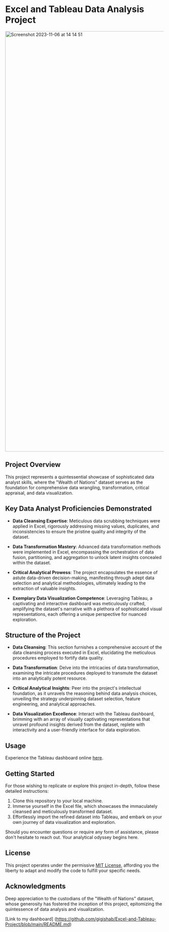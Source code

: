
# Excel and Tableau Data Analysis Project
<img width="1338" alt="Screenshot 2023-11-06 at 14 14 51" src="https://github.com/gigishab/Excel-and-Tableau-Project-/assets/97798293/9cd68b1e-d1c7-400a-9aab-4a43191ffd3c">

## Project Overview
This project represents a quintessential showcase of sophisticated data analyst skills, where the "Wealth of Nations" dataset serves as the foundation for comprehensive data wrangling, transformation, critical appraisal, and data visualization.

## Key Data Analyst Proficiencies Demonstrated
- **Data Cleansing Expertise**: Meticulous data scrubbing techniques were applied in Excel, rigorously addressing missing values, duplicates, and inconsistencies to ensure the pristine quality and integrity of the dataset.

- **Data Transformation Mastery**: Advanced data transformation methods were implemented in Excel, encompassing the orchestration of data fusion, partitioning, and aggregation to unlock latent insights concealed within the dataset.

- **Critical Analytical Prowess**: The project encapsulates the essence of astute data-driven decision-making, manifesting through adept data selection and analytical methodologies, ultimately leading to the extraction of valuable insights.

- **Exemplary Data Visualization Competence**: Leveraging Tableau, a captivating and interactive dashboard was meticulously crafted, amplifying the dataset's narrative with a plethora of sophisticated visual representations, each offering a unique perspective for nuanced exploration.

## Structure of the Project
- **Data Cleansing**: This section furnishes a comprehensive account of the data cleansing process executed in Excel, elucidating the meticulous procedures employed to fortify data quality.

- **Data Transformation**: Delve into the intricacies of data transformation, examining the intricate procedures deployed to transmute the dataset into an analytically potent resource.

- **Critical Analytical Insights**: Peer into the project's intellectual foundation, as it unravels the reasoning behind data analysis choices, unveiling the strategy underpinning dataset selection, feature engineering, and analytical approaches.

- **Data Visualization Excellence**: Interact with the Tableau dashboard, brimming with an array of visually captivating representations that unravel profound insights derived from the dataset, replete with interactivity and a user-friendly interface for data exploration.

## Usage
Experience the Tableau dashboard online [here](link_to_tableau_dashboard).

## Getting Started
For those wishing to replicate or explore this project in-depth, follow these detailed instructions:
1. Clone this repository to your local machine.
2. Immerse yourself in the Excel file, which showcases the immaculately cleansed and meticulously transformed dataset.
3. Effortlessly import the refined dataset into Tableau, and embark on your own journey of data visualization and exploration.

Should you encounter questions or require any form of assistance, please don't hesitate to reach out. Your analytical odyssey begins here.

## License
This project operates under the permissive [MIT License](link_to_license), affording you the liberty to adapt and modify the code to fulfill your specific needs.

## Acknowledgments
Deep appreciation to the custodians of the "Wealth of Nations" dataset, whose generosity has fostered the inception of this project, epitomizing the quintessence of data analysis and visualization.

[Link to my dashboard] (https://github.com/gigishab/Excel-and-Tableau-Project/blob/main/README.md)






